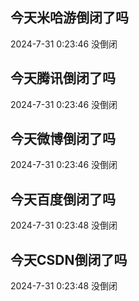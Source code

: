 ## 今天米哈游倒闭了吗

2024-7-31 0:23:46 没倒闭

## 今天腾讯倒闭了吗

2024-7-31 0:23:46 没倒闭

## 今天微博倒闭了吗

2024-7-31 0:23:46 没倒闭

## 今天百度倒闭了吗

2024-7-31 0:23:48 没倒闭

## 今天CSDN倒闭了吗

2024-7-31 0:23:48 没倒闭

